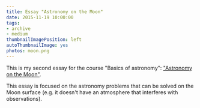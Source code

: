 ```yaml
---
title: Essay "Astronomy on the Moon"
date: 2015-11-19 10:00:00
tags:
- archive
- medium
thumbnailImagePosition: left
autoThumbnailImage: yes
photos: moon.png
---
```


This is my second essay for the course "Basics of astronomy": ["Astronomy on the Moon"](https://medium.com/russian/%D0%B0%D1%81%D1%82%D1%80%D0%BE%D0%BD%D0%BE%D0%BC%D0%B8%D1%8F-%D0%BD%D0%B0-%D0%BB%D1%83%D0%BD%D0%B5-c0e2657f33c7).
<!-- more -->
This essay is focused on the astronomy problems that can be solved on the Moon surface (e.g. it doesn't have an atmosphere that interferes with observations).
